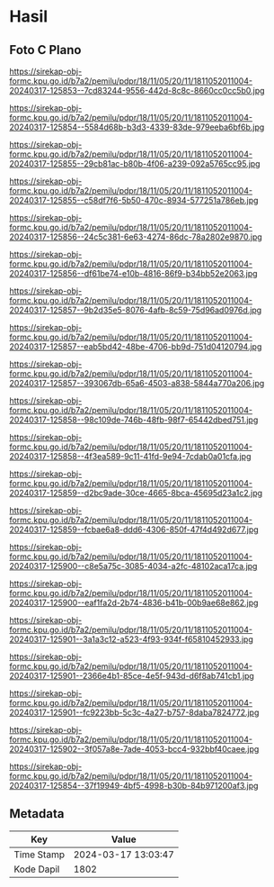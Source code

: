 # Hasil

## Foto C Plano

https://sirekap-obj-formc.kpu.go.id/b7a2/pemilu/pdpr/18/11/05/20/11/1811052011004-20240317-125853--7cd83244-9556-442d-8c8c-8660cc0cc5b0.jpg

https://sirekap-obj-formc.kpu.go.id/b7a2/pemilu/pdpr/18/11/05/20/11/1811052011004-20240317-125854--5584d68b-b3d3-4339-83de-979eeba6bf6b.jpg

https://sirekap-obj-formc.kpu.go.id/b7a2/pemilu/pdpr/18/11/05/20/11/1811052011004-20240317-125855--29cb81ac-b80b-4f06-a239-092a5765cc95.jpg

https://sirekap-obj-formc.kpu.go.id/b7a2/pemilu/pdpr/18/11/05/20/11/1811052011004-20240317-125855--c58df7f6-5b50-470c-8934-577251a786eb.jpg

https://sirekap-obj-formc.kpu.go.id/b7a2/pemilu/pdpr/18/11/05/20/11/1811052011004-20240317-125856--24c5c381-6e63-4274-86dc-78a2802e9870.jpg

https://sirekap-obj-formc.kpu.go.id/b7a2/pemilu/pdpr/18/11/05/20/11/1811052011004-20240317-125856--df61be74-e10b-4816-86f9-b34bb52e2063.jpg

https://sirekap-obj-formc.kpu.go.id/b7a2/pemilu/pdpr/18/11/05/20/11/1811052011004-20240317-125857--9b2d35e5-8076-4afb-8c59-75d96ad0976d.jpg

https://sirekap-obj-formc.kpu.go.id/b7a2/pemilu/pdpr/18/11/05/20/11/1811052011004-20240317-125857--eab5bd42-48be-4706-bb9d-751d04120794.jpg

https://sirekap-obj-formc.kpu.go.id/b7a2/pemilu/pdpr/18/11/05/20/11/1811052011004-20240317-125857--393067db-65a6-4503-a838-5844a770a206.jpg

https://sirekap-obj-formc.kpu.go.id/b7a2/pemilu/pdpr/18/11/05/20/11/1811052011004-20240317-125858--98c109de-746b-48fb-98f7-65442dbed751.jpg

https://sirekap-obj-formc.kpu.go.id/b7a2/pemilu/pdpr/18/11/05/20/11/1811052011004-20240317-125858--4f3ea589-9c11-41fd-9e94-7cdab0a01cfa.jpg

https://sirekap-obj-formc.kpu.go.id/b7a2/pemilu/pdpr/18/11/05/20/11/1811052011004-20240317-125859--d2bc9ade-30ce-4665-8bca-45695d23a1c2.jpg

https://sirekap-obj-formc.kpu.go.id/b7a2/pemilu/pdpr/18/11/05/20/11/1811052011004-20240317-125859--fcbae6a8-ddd6-4306-850f-47f4d492d677.jpg

https://sirekap-obj-formc.kpu.go.id/b7a2/pemilu/pdpr/18/11/05/20/11/1811052011004-20240317-125900--c8e5a75c-3085-4034-a2fc-48102aca17ca.jpg

https://sirekap-obj-formc.kpu.go.id/b7a2/pemilu/pdpr/18/11/05/20/11/1811052011004-20240317-125900--eaf1fa2d-2b74-4836-b41b-00b9ae68e862.jpg

https://sirekap-obj-formc.kpu.go.id/b7a2/pemilu/pdpr/18/11/05/20/11/1811052011004-20240317-125901--3a1a3c12-a523-4f93-934f-f65810452933.jpg

https://sirekap-obj-formc.kpu.go.id/b7a2/pemilu/pdpr/18/11/05/20/11/1811052011004-20240317-125901--2366e4b1-85ce-4e5f-943d-d6f8ab741cb1.jpg

https://sirekap-obj-formc.kpu.go.id/b7a2/pemilu/pdpr/18/11/05/20/11/1811052011004-20240317-125901--fc9223bb-5c3c-4a27-b757-8daba7824772.jpg

https://sirekap-obj-formc.kpu.go.id/b7a2/pemilu/pdpr/18/11/05/20/11/1811052011004-20240317-125902--3f057a8e-7ade-4053-bcc4-932bbf40caee.jpg

https://sirekap-obj-formc.kpu.go.id/b7a2/pemilu/pdpr/18/11/05/20/11/1811052011004-20240317-125854--37f19949-4bf5-4998-b30b-84b971200af3.jpg


## Metadata

| Key        | Value               |
| ---------- | ------------------- |
| Time Stamp | 2024-03-17 13:03:47 |
| Kode Dapil | 1802                |



